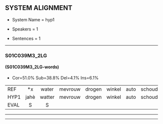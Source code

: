 
## SYSTEM ALIGNMENT

- System Name = hyp1

- Speakers = 1

- Sentences = 1

---

### S01C039M3_2LG

#### (S01C039M3_2LG-words)

- Cor=51.0%	Sub=38.8%	Del=4.1%	Ins=6.1%

|  |  |  |  |  |  |  |  |  |  |  |  |  |  |  |  |  |  |  |  |  |  |  |  |  |  |  |  |  |  |  |  |  |  |  |  |  |  |  |  |  |  |  |  |  |  |  |  |  |  |
|:--- |:---:|:---:|:---:|:---:|:---:|:---:|:---:|:---:|:---:|:---:|:---:|:---:|:---:|:---:|:---:|:---:|:---:|:---:|:---:|:---:|:---:|:---:|:---:|:---:|:---:|:---:|:---:|:---:|:---:|:---:|:---:|:---:|:---:|:---:|:---:|:---:|:---:|:---:|:---:|:---:|:---:|:---:|:---:|:---:|:---:|:---:|:---:|:---:|:---:|
| REF | *x | water | mevrouw | drogen | winkel | auto | schouders | verhaal | koning | moeilijk | speelplaats | drinken | hoofdpijn | regen | vliegtuig | stoppen | opnieuw | gooien | sneeuwen | moeder |  | * | liedje | potlood | fietsbel | vinger | dichtbij | meisje |  |  | *x | *x | *x | muziek | waarom | scheuren | lawaai | zwemmen | vuurwerk | appel | cola | kussen | eerste | * | circus | kleuren | voetbal | *x | vlinder |
| HYP1 | jahè | watter | mevrouw | drogen | winkel | auto | schouders | verhaal | koning | moeilijk | speelplaats | drinken | hoofdpijn | regen | vliegtuig | stoppen | opnieuw | goeien | sneeuwen | moeder | lietiis | liet | iop | potloot | fietsbel | vinar | dichterbij | meisje | weet | ik | niet | chauffeur | chauffeur | muziek | waarom? | scheren | lawaai | zwemmen |  |  | huurwerk | apecola | dussen | eersta | circus | kleuren | voetbal | jé | blinder |
| EVAL | S | S |  |  |  |  |  |  |  |  |  |  |  |  |  |  |  | S |  |  | I | S | S | S |  | S | S |  | I | I | S | S | S |  | S | S |  |  | D | D | S | S | S | S |  |  |  | S | S |
---

---
